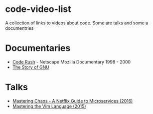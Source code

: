 # code-video-list
A collection of links to videos about code. Some are talks and some a documentries 

# Documentaries 

- [Code Rush](https://www.youtube.com/watch?v=u404SLJj7ig) - Netscape Mozilla Documentary 1998 - 2000
- [The Story of GNU](https://www.youtube.com/watch?v=CsTPTaluKfk)

# Talks

- [Mastering Chaos - A Netflix Guide to Microservices (2016)](https://www.youtube.com/watch?v=CZ3wIuvmHeM)
- [Mastering the Vim Language (2015)](https://www.youtube.com/watch?v=wlR5gYd6um0)
